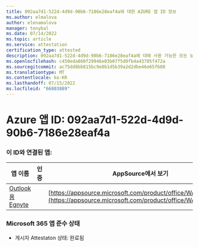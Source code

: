 ```yaml
---
title: 092aa7d1-522d-4d9d-90b6-7186e28eaf4a에 대한 AZURE 앱 ID 정보
ms.author: elmalova
author: elenamalova
manager: tonybal
ms.date: 07/14/2022
ms.topic: article
ms.service: attestation
certification_type: attested
description: 092aa7d1-522d-4d9d-90b6-7186e28eaf4a에 대해 사용 가능한 모든 보안 및 규정 준수 정보입니다.
ms.openlocfilehash: c450eda860f29946e03b07f5d0fb4a43705f472a
ms.sourcegitcommit: ac75dd8bb815bc9e8b1d5b39a2d2dbe46e65f680
ms.translationtype: MT
ms.contentlocale: ko-KR
ms.lasthandoff: 07/15/2022
ms.locfileid: "66803889"
---
```

# <a name="azure-app-id-092aa7d1-522d-4d9d-90b6-7186e28eaf4a"></a>Azure 앱 ID: 092aa7d1-522d-4d9d-90b6-7186e28eaf4a


### <a name="apps-associated-with-this-id"></a>이 ID와 연결된 앱:
| **앱 이름** | **인증** | **AppSource에서 보기** |
|--------------|---------------|-----------------------|
| [Outlook용 Egnyte](../forward/WA200004177.md) |  | [https://appsource.microsoft.com/product/office/WA200004177](https://appsource.microsoft.com/product/office/WA200004177) |

### <a name="microsoft-365-app-compliance-status"></a>Microsoft 365 앱 준수 상태
- 게시자 Attestaton 상태: 완료됨
